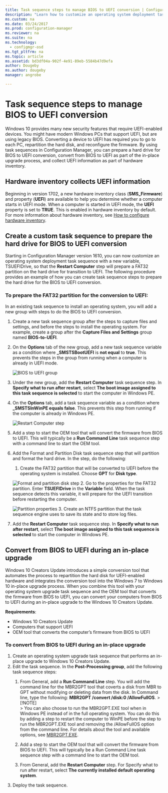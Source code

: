 ```yaml
---
title: Task sequence steps to manage BIOS to UEFI conversion | Configuration Manager
description: "Learn how to customize an operating system deployment task sequence to prepare a FAT32 partition for transition to UEFI."
ms.custom: na
ms.date: 03/24/2017
ms.prod: configuration-manager
ms.reviewer: na
ms.suite: na
ms.technology:
  - configmgr-osd
ms.tgt_pltfrm: na
ms.topic: article
ms.assetid: bd3df04a-902f-4e91-89eb-5584b47d9efa
author: Dougeby
ms.author: dougeby
manager: angrobe

---
```

# Task sequence steps to manage BIOS to UEFI conversion
Windows 10 provides many new security features that require UEFI-enabled devices. You might have modern Windows PCs that support UEFI, but are using legacy BIOS. Converting a device to UEFI has required you to go to each PC, repartition the hard disk, and reconfigure the firmware. By using task sequences in Configuration Manager, you can prepare a hard drive for BIOS to UEFI conversion, convert from BIOS to UEFI as part of the in-place upgrade process, and collect UEFI information as part of hardware inventory.

## Hardware inventory collects UEFI information
Beginning in version 1702, a new hardware inventory class (**SMS_Firmware**) and property (**UEFI**) are available to help you determine whether a computer starts in UEFI mode. When a computer is started in UEFI mode, the **UEFI** property is set to **TRUE**. This is enabled in hardware inventory by default. For more information about hardware inventory, see [How to configure hardware inventory](/sccm/core/clients/manage/inventory/configure-hardware-inventory).

## Create a custom task sequence to prepare the hard drive for BIOS to UEFI conversion
Starting in Configuration Manager version 1610, you can now customize an operating system deployment task sequence with a new variable, TSUEFIDrive, so that the **Restart Computer** step will prepare a FAT32 partition on the hard drive for transition to UEFI. The following procedure provides an example of how you can create task sequence steps to prepare the hard drive for the BIOS to UEFI conversion.

### To prepare the FAT32 partition for the conversion to UEFI:
In an existing task sequence to install an operating system, you will add a new group with steps to do the BIOS to UEFI conversion.

1. Create a new task sequence group after the steps to capture files and settings, and before the steps to install the operating system. For example, create a group after the **Capture Files and Settings** group named **BIOS-to-UEFI**.
2. On the **Options** tab of the new group, add a new task sequence variable as a condition where **_SMSTSBootUEFI** is **not equal** to **true**. This prevents the steps in the group from running when a computer is already in UEFI mode.

   ![BIOS to UEFI group](../../core/get-started/media/BIOS-to-UEFI-group.png)
3. Under the new group, add the **Restart Computer** task sequence step. In **Specify what to run after restart**, select **The boot image assigned to this task sequence is selected** to start the computer in Windows PE.  
4. On the **Options** tab, add a task sequence variable as a condition where **_SMSTSInWinPE equals false**. This prevents this step from running if the computer is already in Windows PE.

	![Restart Computer step](../../core/get-started/media/restart-in-windows-pe.png)
5. Add a step to start the OEM tool that will convert the firmware from BIOS to UEFI. This will typically be a **Run Command Line** task sequence step with a command line to start the OEM tool.
6.	Add the Format and Partition Disk task sequence step that will partition and format the hard drive. In the step, do the following:
	1.	Create the FAT32 partition that will be converted to UEFI before the operating system is installed. Choose **GPT** for **Disk type**.

	   ![Format and partition disk step](../media/format-and-partition-disk.png)
	2.	Go to the properties for the FAT32 partition. Enter **TSUEFIDrive** in the **Variable** field. When the task sequence detects this variable, it will prepare for the UEFI transition before restarting the computer.

	   ![Partition properties](../../core/get-started/media/partition-properties.png)
	3. Create an NTFS partition that the task sequence engine uses to save its state and to store log files.
7.	Add the **Restart Computer** task sequence step. In **Specify what to run after restart**, select **The boot image assigned to this task sequence is selected** to start the computer in Windows PE.  

## Convert from BIOS to UEFI during an in-place upgrade
Windows 10 Creators Update introduces a simple conversion tool that automates the process to repartition the hard disk for UEFI-enabled hardware and integrates the conversion tool into the Windows 7 to Windows 10 in-place upgrade process. When you combine this tool with your operating system upgrade task sequence and the OEM tool that converts the firmware from BIOS to UEFI, you can convert your computers from BIOS to UEFI during an in-place upgrade to the Windows 10 Creators Update.

**Requirements**:
- Windows 10 Creators Update
- Computers that support UEFI
- OEM tool that converts the computer’s firmware from BIOS to UEFI

### To convert from BIOS to UEFI during an in-place upgrade
1.	Create an operating system upgrade task sequence that performs an in-place upgrade to Windows 10 Creators Update.
2.	Edit the task sequence. In the **Post-Processing group**, add the following task sequence steps:
    1.	From General, add a **Run Command Line** step. You will add the command line for the MBR2GPT tool that coverts a disk from MBR to GPT without modifying or deleting data from the disk. In Command line, type the following:  **MBR2GPT /convert /disk:0 /AllowFullOS**.
            > [!NOTE]  
            > You can also choose to run the MBR2GPT.EXE tool when in Windows PE instead of in the full operating system. You can do this by adding a step to restart the computer to WinPE before the step to run the MBR2GPT.EXE tool and removing the /AllowFullOS option from the command line. For details about the tool and available options, see [MBR2GPT.EXE](https://technet.microsoft.com/itpro/windows/deploy/mbr-to-gpt).

    2.	Add a step to start the OEM tool that will convert the firmware from BIOS to UEFI. This will typically be a Run Command Line task sequence step with a command line to start the OEM tool.
    3.	From General, add the **Restart Computer** step. For Specify what to run after restart, select **The currently installed default operating system**.
3.	Deploy the task sequence.
